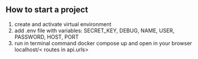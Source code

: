 ## How to start a project
1. create and activate virtual environment
2. add .env file with variables: SECRET_KEY, DEBUG, NAME, USER, PASSWORD,
HOST, PORT
3. run in terminal command docker compose up and open in your browser localhost/< routes in api.urls> 

